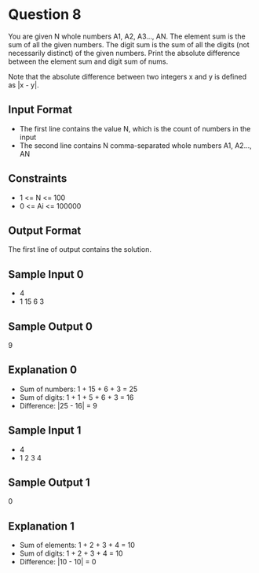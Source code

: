 # Question 8
You are given N whole numbers A1, A2, A3..., AN. The element sum is the sum of all the given numbers. The digit sum is the sum 
of all the digits (not necessarily distinct) of the given numbers.
Print the absolute difference between the element sum and digit sum of nums.

Note that the absolute difference between two integers x and y is defined as |x - y|.

## Input Format
- The first line contains the value N, which is the count of numbers in the input
- The second line contains N comma-separated whole numbers A1, A2..., AN

## Constraints
- 1 <= N <= 100
- 0 <= Ai <= 100000

## Output Format
The first line of output contains the solution.

## Sample Input 0
- 4
- 1 15 6 3

## Sample Output 0
9

## Explanation 0
- Sum of numbers: 1 + 15 + 6 + 3 = 25
- Sum of digits: 1 + 1 + 5 + 6 + 3 = 16
- Difference: |25 - 16| = 9

## Sample Input 1
- 4
- 1 2 3 4

## Sample Output 1
0

## Explanation 1
- Sum of elements: 1 + 2 + 3 + 4 = 10
- Sum of digits: 1 + 2 + 3 + 4 = 10
- Difference: |10 - 10| = 0
